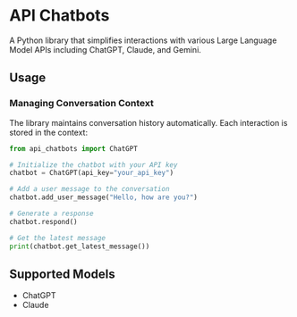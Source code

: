 # API Chatbots
A Python library that simplifies interactions with various Large Language Model APIs including ChatGPT, Claude, and Gemini.

## Usage
### Managing Conversation Context
The library maintains conversation history automatically. Each interaction is stored in the context:

```python
from api_chatbots import ChatGPT

# Initialize the chatbot with your API key
chatbot = ChatGPT(api_key="your_api_key")

# Add a user message to the conversation
chatbot.add_user_message("Hello, how are you?")

# Generate a response
chatbot.respond()

# Get the latest message
print(chatbot.get_latest_message())
```

## Supported Models
- ChatGPT
- Claude

